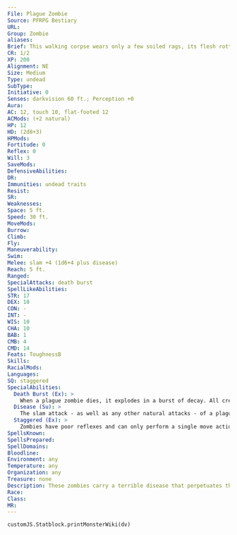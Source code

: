 ```yaml
---
File: Plague Zombie
Source: PFRPG Bestiary
URL: 
Group: Zombie
aliases: 
Brief: This walking corpse wears only a few soiled rags, its flesh rotting off its bones as it stumbles forward, arms outstretched.
CR: 1/2
XP: 200
Alignment: NE
Size: Medium
Type: undead
SubType: 
Initiative: 0
Senses: darkvision 60 ft.; Perception +0
Aura: 
AC: 12, touch 10, flat-footed 12
ACMods: (+2 natural)
HP: 12
HD: (2d8+3)
HPMods: 
Fortitude: 0
Reflex: 0
Will: 3
SaveMods: 
DefensiveAbilities: 
DR: 
Immunities: undead traits
Resist: 
SR: 
Weaknesses: 
Space: 5 ft.
Speed: 30 ft.
MoveMods: 
Burrow: 
Climb: 
Fly: 
Maneuverability: 
Swim: 
Melee: slam +4 (1d6+4 plus disease)
Reach: 5 ft.
Ranged: 
SpecialAttacks: death burst
SpellLikeAbilities: 
STR: 17
DEX: 10
CON: -
INT: -
WIS: 10
CHA: 10
BAB: 1
CMB: 4
CMD: 14
Feats: ToughnessB
Skills: 
RacialMods: 
Languages: 
SQ: staggered
SpecialAbilities:
  Death Burst (Ex): >
    When a plague zombie dies, it explodes in a burst of decay. All creatures adjacent to the plague zombie are exposed to its plague as if struck by a slam attack and must make a Fortitude save or contract zombie rot.
  Disease (Su): >
    The slam attack - as well as any other natural attacks - of a plague zombie carries the zombie rot disease. Zombie rot: slam; save Fort DC 11; onset 1d4 days; frequency 1/day; effect 1d2 Con, this damage cannot be healed while the creature is infected; cure 2 consecutive saves. Anyone who dies while infected rises as a plague zombie in 2d6 hours.
  Staggered (Ex): >
    Zombies have poor reflexes and can only perform a single move action or standard action each round. A zombie can move up to its speed and attack in the same round as a charge action.
SpellsKnown: 
SpellsPrepared: 
SpellDomains: 
Bloodline: 
Environment: any
Temperature: any
Organization: any
Treasure: none
Description: These zombies carry a terrible disease that perpetuates their undead lineage-those infected by a plague zombie's contagion rise as zombies themselves when they perish.
Race: 
Class: 
MR: 
---
```

```dataviewjs
customJS.Statblock.printMonsterWiki(dv)
```

